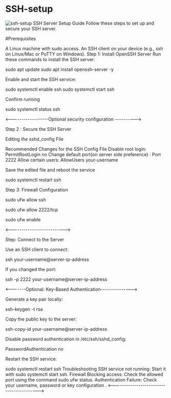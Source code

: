# SSH-setup

![ssh-setup](https://github.com/user-attachments/assets/6695d345-d9f3-4643-a8d8-b9a2d9479f51)
SSH Server Setup Guide
Follow these steps to set up and secure your SSH server.

#Prerequisites

A Linux machine with sudo access.
An SSH client on your device (e.g., ssh on Linux/Mac or PuTTY on Windows).
Step 1: Install OpenSSH Server
Run these commands to install the SSH server:

sudo apt update
sudo apt install openssh-server -y

Enable and start the SSH service:

sudo systemctl enable ssh 
sudo systemctl start ssh

Confirm running

sudo systemctl status ssh

<------------------Optional security configuration ---------->

Step 2 : Secure the SSH Server

Editing the sshd_config File

Recommended Changes for the SSH Config File
Disable root login: PermitRootLogin no
Change default port(on server side preference) : Port 2222
Allow certain users: AllowUsers your-username

Save the edited file and reboot the service

sudo systemctl restart ssh

Step 3: Firewall Configuration

sudo ufw allow ssh

sudo ufw allow 2222/tcp

sudo ufw enable

<-------------------------->

Step:  Connect to the Server

Use an SSH client to connect:

ssh your-username@server-ip-address

If you changed the port:

ssh -p 2222 your-username@server-ip-address

<-------Optional: Key-Based Authentication--------------->

Generate a key pair locally:

ssh-keygen -t rsa

Copy the public key to the server:

ssh-copy-id your-username@server-ip-address

Disable password authentication in /etc/ssh/sshd_config:


PasswordAuthentication no

Restart the SSH service:

sudo systemctl restart ssh
Troubleshooting
SSH service not running: Start it with sudo systemctl start ssh.
Firewall Blocking access: Check the allowed port using the command sudo ufw status.
Authentication Failure: Check your username, password or key configuration .
<----------------------------------------->
